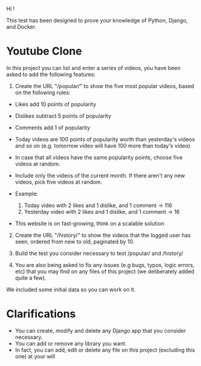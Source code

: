 Hi !

This test has been designed to prove your knowledge of Python, Django, and Docker.

# Youtube Clone

In this project you can list and enter a series of videos, you have been asked to add the following features:

1. Create the URL "/popular/" to show the five most popular videos, based on the following rules:
 - Likes add 10 points of popularity
 - Dislikes subtract 5 points of popularity
 - Comments add 1   of popularity
 - Today videos are 100 points of popularity worth than yesterday's videos and so on (e.g. tomorrow video will have 100 more than today's video)
 - In case that all videos have the same popularity points, choose five videos at random.
 - Include only the videos of the current month. If there aren't any new videos, pick five videos at random.
 - Example:
    1. Today video with 2 likes and 1 dislike, and 1 comment -> 116
    2. Yesterday video with 2 likes and 1 dislike, and 1 comment -> 16

 - This website is on fast-growing, think on a scalable solution

2. Create the URL "/history/" to show the videos that the logged user has seen, ordered from new to old, paginated by 10.

3. Build the test you consider necessary to test /popular/ and /history/

4. You are also being asked to fix any issues (e.g bugs, typos, logic errors, etc) that you may find on any files of this project (we deliberately added quite a few).

We included some initial data so you can work on it.

# Clarifications

* You can create, modify and delete any Django app that you consider necessary.
* You can add or remove any library you want.
* In fact, you can add, edit or delete any file on this project (excluding this one) at your will
